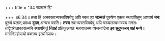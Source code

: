 +++
title = "34 चञ्चलं हि"

+++
॥6.34॥ तथा हि अनवरताभ्यस्तविषयेषु अपि स्वत एव **चञ्चलं** पुरुषेण एकत्र
स्थापयितुम् अशक्यं **मनः** पुरुषं बलात् प्रमथ्य **दृढम्** अन्यत्र चरति।
**तस्य** स्वाभ्यस्तविषयेषु अपि चञ्चलस्वभावस्य मनसः तद्विपरीताकारात्मनि
स्थापयितुं **निग्रहं** प्रतिकूलगतेः महावातस्य व्यजनादिना **इव सुदुष्करम्
अहं मन्ये।** मनोनिग्रहोपायो वक्तव्य इत्यभिप्रायः।
